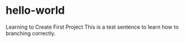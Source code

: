 # hello-world
Learning to Create First Project
This is a test sentence to learn how to branching correctly. 
